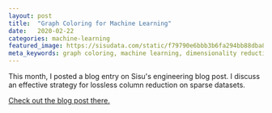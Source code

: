 ```yaml
---
layout: post
title:  "Graph Coloring for Machine Learning"
date:   2020-02-22
categories: machine-learning
featured_image: https://sisudata.com/static/f79790e6bbb3b6fa294bb88dba8ebb07/71514/Header-1060-x-400%402x.png
meta_keywords: graph coloring, machine learning, dimensionality reduction
---
```


This month, I posted a blog entry on Sisu's engineering blog post. I discuss an effective strategy for lossless column reduction on sparse datasets.

[Check out the blog post there.](https://sisu.ai/blog/graph-coloring-for-machine-learning)

